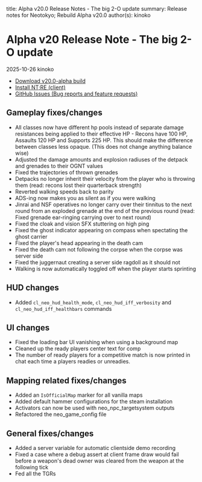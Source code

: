 title: Alpha v20.0 Release Notes - The big 2-O update
summary: Release notes for Neotokyo; Rebuild Alpha v20.0
author(s): kinoko


# Alpha v20 Release Note - The big 2-O update
2025-10-26 kinoko

* [Download v20.0-alpha build](https://github.com/NeotokyoRebuild/neo/releases/tag/v20-alpha)
* [Install NT;RE (client)](/guide/install/)
* [GitHub Issues (Bug reports and feature requests)](https://github.com/NeotokyoRebuild/neo/issues)

## Gameplay fixes/changes
* All classes now have different hp pools instead of separate damage resistances being applied to their effective HP - Recons have 100 HP, Assaults 120 HP and Supports 225 HP. This should make the difference between classes less opaque. (This does not change anything balance wise) 
* Adjusted the damage amounts and explosion radiuses of the detpack and grenades to their OGNT values
* Fixed the trajectories of thrown grenades
* Detpacks no longer inherit their velocity from the player who is throwing them (read: recons lost their quarterback strength) 
* Reverted walking speeds back to parity
* ADS-ing now makes you as silent as if you were walking
* Jinrai and NSF operatives no longer carry over their tinnitus to the next round from an exploded grenade at the end of the previous round (read: Fixed grenade ear-ringing carrying over to next round)
* Fixed the cloak and vision SFX stuttering on high ping
* Fixed the ghost indicator appearing on compass when spectating the ghost carrier
* Fixed the player's head appearing in the death cam
* Fixed the death cam not following the corpse when the corpse was server side
* Fixed the juggernaut creating a server side ragdoll as it should not
* Walking is now automatically toggled off when the player starts sprinting

## HUD changes
* Added `cl_neo_hud_health_mode`, `cl_neo_hud_iff_verbosity` and `cl_neo_hud_iff_healthbars` commands 

## UI changes
* Fixed the loading bar UI vanishing when using a background map
* Cleaned up the ready players center text for comp
* The number of ready players for a competitive match is now printed in chat each time a players readies or unreadies.

## Mapping related fixes/changes
* Added an `IsOfficialMap` marker for all vanilla maps
* Added default hammer configurations for the steam installation 
* Activators can now be used with neo_npc_targetsystem outputs
* Refactored the neo_game_config file

## General fixes/changes
* Added a server variable for automatic clientside demo recording 
* Fixed a case where a debug assert at client frame draw would fail before a weapon's dead owner was cleared from the weapon at the following tick
* Fed all the TGRs

